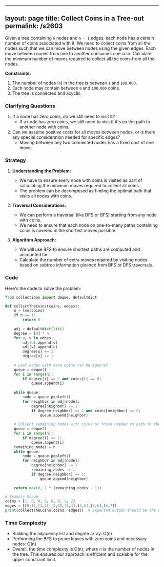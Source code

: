 
---
layout: page
title:  Collect Coins in a Tree-out
permalink: /s2603
---
Given a tree containing `n` nodes and `n - 1` edges, each node has a certain number of coins associated with it. We need to collect coins from all the nodes such that we can move between nodes using the given edges. Each move between nodes from one to another consumes one coin. Calculate the minimum number of moves required to collect all the coins from all the nodes.

**Constraints:**
1. The number of nodes (`n`) in the tree is between `1` and `100,000`.
2. Each node may contain between `0` and `100,000` coins.
3. The tree is connected and acyclic.

### Clarifying Questions
1. If a node has zero coins, do we still need to visit it? 
   - If a node has zero coins, we still need to visit if it's on the path to another node with coins.
2. Can we assume positive costs for all moves between nodes, or is there any special consideration needed for specific edges?
   - Moving between any two connected nodes has a fixed cost of one move.

### Strategy
1. **Understanding the Problem:**
   - We have to ensure every node with coins is visited as part of calculating the minimum moves required to collect all coins.
   - The problem can be decomposed as finding the optimal path that visits all nodes with coins.

2. **Traversal Considerations:**
   - We can perform a traversal (like DFS or BFS) starting from any node with coins.
   - We need to ensure that each node on one-to-many paths containing coins is covered in the shortest moves possible.

3. **Algorithm Approach:**
   - We will use BFS to ensure shortest paths are computed and accounted for.
   - Calculate the number of extra moves required by visiting nodes based on subtree information gleaned from BFS or DFS traversals.

### Code

Here's the code to solve the problem:

```python
from collections import deque, defaultdict

def collectTheCoins(coins, edges):
    n = len(coins)
    if n == 1: 
        return 0
    
    adj = defaultdict(list)
    degree = [0] * n
    for u, v in edges:
        adj[u].append(v)
        adj[v].append(u)
        degree[u] += 1
        degree[v] += 1
    
    # Leaf nodes with zero coins can be ignored
    queue = deque()
    for i in range(n):
        if degree[i] == 1 and coins[i] == 0:
            queue.append(i)
    
    while queue:
        node = queue.popleft()
        for neighbor in adj[node]:
            degree[neighbor] -= 1
            if degree[neighbor] == 1 and coins[neighbor] == 0:
                queue.append(neighbor)
    
    # Collect remaining nodes with coins or those needed in path to them
    queue = deque()
    for i in range(n):
        if degree[i] == 1:
            queue.append(i)
    remaining_nodes = n
    while queue:
        node = queue.popleft()
        for neighbor in adj[node]:
            degree[neighbor] -= 1
            remaining_nodes -= 1
            if degree[neighbor] == 1:
                queue.append(neighbor)
    
    return max(0, 2 * (remaining_nodes - 1))

# Example Usage:
coins = [1, 0, 0, 0, 0, 0, 1, 2]
edges = [[0,1],[1,2],[2,3],[3,4],[4,5],[5,6],[6,7]]
print(collectTheCoins(coins, edges))  # Expected output should be the minimized moves

```

### Time Complexity
- Building the adjacency list and degree array: O(n)
- Performing the BFS to prune leaves with zero coins and necessary nodes: O(n)
- Overall, the time complexity is O(n), where n is the number of nodes in the tree. This ensures our approach is efficient and scalable for the upper constraint limit.